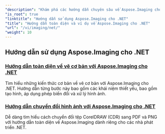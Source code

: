 ```yaml
---
"description": "Khám phá các hướng dẫn chuyên sâu về Aspose.Imaging cho .NET. Tìm hiểu cách thao tác, chuyển đổi và xử lý hình ảnh với hướng dẫn chi tiết, ví dụ mã và thông tin thực tế. Hoàn hảo cho các nhà phát triển muốn đơn giản hóa các tác vụ xử lý hình ảnh trong các ứng dụng .NET."
"is_root": true
"linktitle": "Hướng dẫn sử dụng Aspose.Imaging cho .NET"
"title": "Hướng dẫn toàn diện và ví dụ về Aspose.Imaging cho .NET"
"url": "/vi/imaging/net/"
"weight": 10
---
```


## Hướng dẫn sử dụng Aspose.Imaging cho .NET
### [Hướng dẫn toàn diện về vẽ cơ bản với Aspose.Imaging cho .NET](./guide-to-basic-drawing/)
Tìm hiểu những kiến thức cơ bản về vẽ cơ bản với Aspose.Imaging cho .NET. Hướng dẫn từng bước này bao gồm các khái niệm thiết yếu, bao gồm tạo hình, áp dụng phép biến đổi và xử lý hình ảnh.
### [Hướng dẫn chuyển đổi hình ảnh với Aspose.Imaging cho .NET](./image-conversion/)
Dễ dàng tìm hiểu cách chuyển đổi tệp CorelDRAW (CDR) sang PDF và PNG với hướng dẫn toàn diện về Aspose.Imaging dành riêng cho các nhà phát triển .NET.